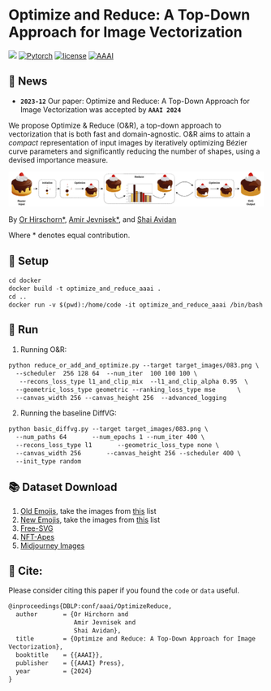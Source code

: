 # Optimize and Reduce: A Top-Down Approach for Image Vectorization
![](https://img.shields.io/badge/version-1.0.0-blue)
[![Pytorch](https://img.shields.io/badge/PyTorch-%23EE4C2C.svg?e&logo=PyTorch&logoColor=white)](https://pytorch.org/)
[![license](https://img.shields.io/github/license/mashape/apistatus.svg?maxAge=2592000)](https://github.com/zjukg/DUET/blob/main/licence)
[![AAAI](https://img.shields.io/badge/AAAI-2024-%23f1592a?labelColor=%23003973&color=%23be1c1a)](https://aaai.org/Conferences/AAAI-24/)


 ## 🔔 News
- **`2023-12`** Our paper: Optimize and Reduce: A Top-Down Approach for Image Vectorization was accepted by **`AAAI 2024`**


We propose Optimize & Reduce (O&R), a top-down approach to vectorization that is both fast and domain-agnostic. O&R aims to attain a *compact* representation of input images by iteratively optimizing Bézier curve parameters and significantly reducing the number of shapes, using a devised importance measure.

![title](figures/005-1.png)

By [Or Hirschorn*](https://scholar.google.co.il/citations?user=GgFuT_QAAAAJ&hl=iw&oi=ao), [Amir Jevnisek*](https://scholar.google.com/citations?user=czm6bkUAAAAJ&hl=en&oi=ao), and [Shai Avidan](https://scholar.google.co.il/citations?hl=iw&user=hpItE1QAAAAJ)

Where * denotes equal contribution.

## 📕 Setup
```shell
cd docker
docker build -t optimize_and_reduce_aaai .
cd ..
docker run -v $(pwd):/home/code -it optimize_and_reduce_aaai /bin/bash
```


## 🚀 Run
1) Running O&R:

```shell
python reduce_or_add_and_optimize.py --target target_images/083.png \
  --scheduler  256 128 64  --num_iter  100 100 100 \
   --recons_loss_type l1_and_clip_mix  --l1_and_clip_alpha 0.95  \
  --geometric_loss_type geometric --ranking_loss_type mse      \
  --canvas_width 256 --canvas_height 256  --advanced_logging
```
2) Running the baseline DiffVG:
```shell
python basic_diffvg.py --target target_images/083.png \
  --num_paths 64       --num_epochs 1 --num_iter 400 \
  --recons_loss_type l1       --geometric_loss_type none \
  --canvas_width 256       --canvas_height 256 --scheduler 400 \
  --init_type random
``` 

## 📚 Dataset Download
1. [Old Emojis](https://github.com/googlefonts/noto-emoji/releases/tag/v2015-09-29-license-apache), take the images from [this](datasets/datasets_metadata/old_emojis_list) list
2. [New Emojis](https://github.com/googlefonts/noto-emoji/tree/main/png), take the images from [this](datasets/datasets_metadata/new_emojis_list) list
3. [Free-SVG](datasets/from-free-svg.zip)
4. [NFT-Apes](datasets/nft-apes.zip)
5. [Midjourney Images](https://drive.google.com/file/d/1U9Vjz5ULUzFE-ythlupVodYIp0E9AERC/view?usp=drive_link)



## 🌈 Cite:
Please consider citing this paper if you found the ```code``` or ```data``` useful.

```bigquery
@inproceedings{DBLP:conf/aaai/OptimizeReduce,
  author       = {Or Hirchorn and
                  Amir Jevnisek and
                  Shai Avidan},
  title        = {Optimize and Reduce: A Top-Down Approach for Image Vectorization},
  booktitle    = {{AAAI}},
  publisher    = {{AAAI} Press},
  year         = {2024}
}